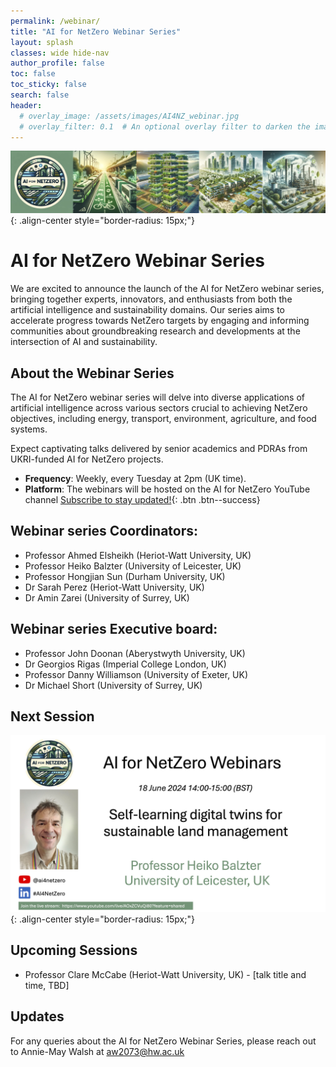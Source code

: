 ```yaml
---
permalink: /webinar/
title: "AI for NetZero Webinar Series"
layout: splash
classes: wide hide-nav
author_profile: false
toc: false
toc_sticky: false
search: false
header:
  # overlay_image: /assets/images/AI4NZ_webinar.jpg
  # overlay_filter: 0.1  # An optional overlay filter to darken the image (value is between 0 and 1)
---
```



![image-center](/assets/images/AI4NZ_webinar.jpg){: .align-center style="border-radius: 15px;"}
# AI for NetZero Webinar Series

We are excited to announce the launch of the AI for NetZero webinar series, bringing together experts, innovators, and enthusiasts from both the artificial intelligence and sustainability domains. Our series aims to accelerate progress towards NetZero targets by engaging and informing communities about groundbreaking research and developments at the intersection of AI and sustainability. 

## About the Webinar Series 
The AI for NetZero webinar series will delve into diverse applications of artificial intelligence across various sectors crucial to achieving NetZero objectives, including energy, transport, environment, agriculture, and food systems. 

Expect captivating talks delivered by senior academics and PDRAs from UKRI-funded AI for NetZero projects. 

- **Frequency**: Weekly, every Tuesday at 2pm (UK time).
- **Platform**: The webinars will be hosted on the AI for NetZero YouTube channel [Subscribe to stay updated!](https://www.youtube.com/@ai4netzero?sub_confirmation=1){: .btn .btn--success}

## Webinar series Coordinators:
- Professor Ahmed Elsheikh (Heriot-Watt University, UK)
- Professor Heiko Balzter (University of Leicester, UK)
- Professor Hongjian Sun (Durham University, UK)
- Dr Sarah Perez (Heriot-Watt University, UK)
- Dr Amin Zarei (University of Surrey, UK)

## Webinar series Executive board:
- Professor John Doonan (Aberystwyth University, UK)
- Dr Georgios Rigas (Imperial College London, UK)
- Professor Danny Williamson (University of Exeter, UK)
- Dr Michael Short (University of Surrey, UK)

## Next Session
<!-- - Professor Heiko Balzter (University of Leicester, UK) - 18 June 2024 14:00-15:00 (BST)
 -->
![image-center](/assets/images/webinar/HB_18062024.jpg){: .align-center style="border-radius: 15px;"}


## Upcoming Sessions 
- Professor Clare McCabe (Heriot-Watt University, UK) -  [talk title and time, TBD]
<!-- ,  Tuesday 18 June, 2pm (UK time) 
 -->

## Updates 
<!-- Keep an eye out for further updates and exciting speaker announcements! 
 -->
For any queries about the AI for NetZero Webinar Series, please reach out to Annie-May Walsh at  [aw2073@hw.ac.uk](mailto:aw2073@hw.ac.uk)

